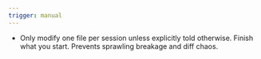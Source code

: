 ```yaml
---
trigger: manual
---
```


- Only modify one file per session unless explicitly told otherwise. Finish what you start. Prevents sprawling breakage and diff chaos.